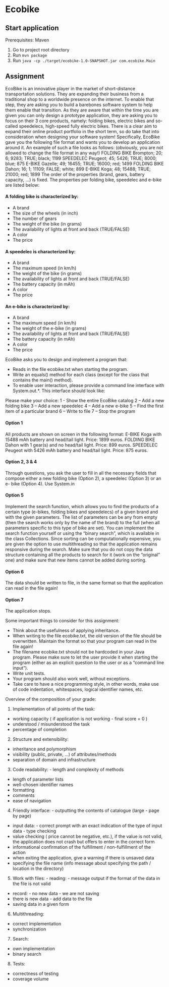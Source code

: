 # Ecobike

## Start application

Prerequisites: Maven

1. Go to project root directory
2. Run `mvn package`
3. Run `java -cp ./target/ecobike-1.0-SNAPSHOT.jar com.ecobike.Main`

## Assignment
EcoBike is an innovative player in the market of short-distance transportation solutions. They are expanding their business from a traditional shop to a worldwide presence on the internet. To enable that step, they are asking you to build a barebones software system to help them enable that transition. As they are aware that within the time you are given you can only design a prototype application, they are asking you to focus on their 3 core products, namely: folding bikes, electric bikes and so-called speedelecs, high-speed fully electric bikes. There is a clear aim to expand their online product portfolio in the short term, so do take that into consideration when designing your software system!
Specifically, EcoBike gave you the following file format and wants you to develop an application around it.
An example of such a file looks as follows:
(obviously, you are not allowed to change the file format in any way!)
FOLDING BIKE Brompton; 20; 6; 9283; TRUE; black; 1199
SPEEDELEC Peugeot; 45; 5426; TRUE; 8000; blue; 875
E-BIKE Gazelle; 49; 16455; TRUE; 16000; red; 1499
FOLDING BIKE Dahon; 16; 1; 11109; FALSE; white; 899
E-BIKE Koga; 48; 15488; TRUE; 21000; red; 1899
The order of the properties (brand, gears, battery capacity, ...) is fixed. The properties per folding bike, speedelec and e-bike are listed below:

#### A folding bike is characterized by:
- A brand
- The size of the wheels (in inch)
- The number of gears
- The weight of the bike (in grams)
- The availability of lights at front and back (TRUE/FALSE)
- A color
- The price

#### A speedelec is characterized by:
- A brand
- The maximum speed (in km/h)
- The weight of the bike (in grams)
- The availability of lights at front and back (TRUE/FALSE)
- The battery capacity (in mAh)
- A color
- The price

#### An e-bike is characterized by:
- A brand
- The maximum speed (in km/h)
- The weight of the e-bike (in grams)
- The availability of lights at front and back (TRUE/FALSE)
- The battery capacity (in mAh)
- A color
- The price

EcoBike asks you to design and implement a program that:
- Reads in the file ecobike.txt when starting the program.
- Write an equals() method for each class (except for the class that contains the main() method).
- To enable user interaction, please provide a command line interface with System.out.*. This interface should look like:

Please make your choice:
1 - Show the entire EcoBike catalog
2 – Add a new folding bike
3 – Add a new speedelec
4 – Add a new e-bike
5 – Find the first item of a particular brand
6 – Write to file
7 – Stop the program

#### Option 1
All products are shown on screen in the following format:
E-BIKE Koga with 15488 mAh battery and head/tail light.
Price: 1899 euros.
FOLDING BIKE Dahon with 1 gear(s) and no head/tail light.
Price: 899 euros.
SPEEDELEC Peugeot with 5426 mAh battery and head/tail light.
Price: 875 euros.

#### Option 2, 3 & 4
Through questions, you ask the user to fill in all the necessary fields that compose either a new folding bike (Option 2), a speedelec (Option 3) or an e- bike (Option 4). Use System.in

#### Option 5
Implement the search function, which allows you to find the products of a certain type (e-bikes, folding bikes and speedelecs) of a given brand and with the given parameters. The list of parameters can be any from empty (then the search works only by the name of the brand) to the full (when all parameters specific to this type of bike are set).
You can implement the search function yourself or using the “binary search”, which is available in the class Collections.
Since sorting can be computationally expensive, you are given the option to use multithreading so that the application remains responsive during the search.
Make sure that you do not copy the data structure containing all the products to search for it (work on the “original” one) and make sure that new items cannot be added during sorting.

#### Option 6
The data should be written to file, in the same format so that the application can read in the file again!

#### Option 7
The application stops.

Some important things to consider for this assignment:
- Think about the usefulness of applying inheritance.
- When writing to the file ecobike.txt, the old version of the file should be overwritten. Maintain the format so that your program can read in the file again!
- The filename ecobike.txt should not be hardcoded in your Java program. Please make sure to let the user provide it when starting the program (either as an explicit question to the user or as a “command line input”).
- Write unit tests.
- Your program should also work well, without exceptions.
- Take care to have a nice programming style, in other words, make use of code indentation, whitespaces, logical identifier names, etc.

Overview of the composition of your grade:
1. Implementation of all points of the task:
- working capacity ( if application is not working - final score = 0 )
- understood / misunderstood the task
- percentage of completion
2. Structure and extensibility:
- inheritance and polymorphism
- visibility (public, private, …) of attributes/methods
- separation of domain and infrastructure
3. Code readability: - length and complexity of methods
- length of parameter lists
- well-chosen identifier names
- formatting
- comments
- ease of navigation
4. Friendly interface: - outputting the contents of catalogue (large - page by page)
- input data: - correct prompt with an exact indication of the type of input data - type checking
- value checking ( price cannot be negative, etc.), if the value is not valid, the application does not crash but offers to enter in the correct form
- informational confirmation of the fulfillment / non-fulfillment of the action
- when exiting the application, give a warning if there is unsaved data
- specifying the file name (info message about specifying the path / location in the directory)
5. Work with files: - reading: - message output if the format of the data in the file is not valid
- record: - no new data - we are not saving
- there is new data - add data to the file
- saving data in a given form
6. Multithreading:
- correct implementation
- synchronization
7. Search:
- own implementation
- binary search
8. Tests:
- correctness of testing
- coverage volume
